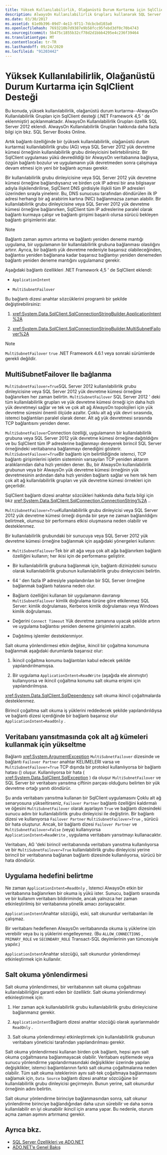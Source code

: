 ```yaml
---
title: Yüksek Kullanılabilirlik, Olağanüstü Durum Kurtarma için SqlClient Desteği
description: AlwaysOn Kullanılabilirlik Grupları kullanarak SQL Server ' de yüksek kullanılabilirlik, olağanüstü durum kurtarma için SqlClient uygulama desteği hakkında bilgi edinin.
ms.date: 03/30/2017
ms.assetid: 61e0b396-09d7-4e13-9711-7dcbcbd103a0
ms.openlocfilehash: 7693210b7d9387e9b58fcc95febd3df0c70b4743
ms.sourcegitcommit: 5b475c1855b32cf78d2d1bbb4295e4c236f39464
ms.translationtype: MT
ms.contentlocale: tr-TR
ms.lasthandoff: 09/24/2020
ms.locfileid: "91203442"
---
```

# <a name="sqlclient-support-for-high-availability-disaster-recovery"></a>Yüksek Kullanılabilirlik, Olağanüstü Durum Kurtarma için SqlClient Desteği

Bu konuda, yüksek kullanılabilirlik, olağanüstü durum kurtarma--AlwaysOn Kullanılabilirlik Grupları için SqlClient desteği (.NET Framework 4,5 ' de eklenmiştir) açıklanmaktadır.  AlwaysOn Kullanılabilirlik Grupları özellik SQL Server 2012 eklendi. AlwaysOn Kullanılabilirlik Grupları hakkında daha fazla bilgi için bkz. SQL Server Books Online.  
  
 Artık bağlantı özelliğinde bir (yüksek kullanılabilirlik, olağanüstü durum kurtarma) kullanılabilirlik grubu (AG) veya SQL Server 2012 yük devretme kümesi örneğinin kullanılabilirlik grubu dinleyicisini belirtebilirsiniz. Bir SqlClient uygulaması yükü devredildiği bir AlwaysOn veritabanına bağlıysa, özgün bağlantı bozulur ve uygulamanın yük devretmeden sonra çalışmaya devam etmesi için yeni bir bağlantı açması gerekir.  
  
 Bir kullanılabilirlik grubu dinleyicisine veya SQL Server 2012 yük devretme kümesi örneğine bağlandıysanız ve birden çok IP adresi bir ana bilgisayar adıyla ilişkilendirilirse, SqlClient DNS girdisiyle ilişkili tüm IP adresleri üzerinden sırayla yinelenir. Bu, DNS sunucusu tarafından döndürülen ilk IP adresi herhangi bir ağ arabirim kartına (NIC) bağlanmazsa zaman alabilir. Bir kullanılabilirlik grubu dinleyicisine veya SQL Server 2012 yük devretme kümesi örneğine bağlanırken, SqlClient tüm IP adreslerine paralel olarak bağlantı kurmaya çalışır ve bağlantı girişimi başarılı olursa sürücü bekleyen bağlantı girişimlerini atar.  
  
> [!NOTE]
> Bağlantı zaman aşımını artırma ve bağlantı yeniden deneme mantığı uygulama, bir uygulamanın bir kullanılabilirlik grubuna bağlanması olasılığını artırır. Ayrıca, bir bağlantı yük devretme nedeniyle başarısız olabileceğinden, bağlantısı yeniden bağlanana kadar başarısız bağlantıyı yeniden denemeden bağlantı yeniden deneme mantığını uygulamanız gerekir.  
  
 Aşağıdaki bağlantı özellikleri .NET Framework 4,5 ' de SqlClient eklendi:  
  
- `ApplicationIntent`  
  
- `MultiSubnetFailover`  
  
 Bu bağlantı dizesi anahtar sözcüklerini programlı bir şekilde değiştirebilirsiniz:  
  
1. <xref:System.Data.SqlClient.SqlConnectionStringBuilder.ApplicationIntent%2A>  
  
2. <xref:System.Data.SqlClient.SqlConnectionStringBuilder.MultiSubnetFailover%2A>  

> [!NOTE]
> `MultiSubnetFailover` `true` .NET Framework 4.6.1 veya sonraki sürümlerde gerekli değildir.
  
## <a name="connecting-with-multisubnetfailover"></a>MultiSubnetFailover Ile bağlanma  

 `MultiSubnetFailover=True`SQL Server 2012 kullanılabilirlik grubu dinleyicisine veya SQL Server 2012 yük devretme kümesi örneğine bağlanırken her zaman belirtin. `MultiSubnetFailover` SQL Server 2012 ' deki tüm kullanılabilirlik grupları ve yük devretme kümesi örneği için daha hızlı yük devretmeyi sağlar ve tek ve çok alt ağ AlwaysOn topolojileri için yük devretme süresini önemli ölçüde azaltır. Çoklu alt ağ yük devri sırasında, istemci bağlantıları paralel olarak dener. Alt ağ yük devretmesi sırasında TCP bağlantısını yeniden dener.  
  
 `MultiSubnetFailover`Connection özelliği, uygulamanın bir kullanılabilirlik grubuna veya SQL Server 2012 yük devretme kümesi örneğine dağıtıldığını ve bu SqlClient tüm IP adreslerine bağlanmayı deneyerek birincil SQL Server örneğindeki veritabanına bağlanmayı denediğini gösterir. `MultiSubnetFailover=True`Bir bağlantı için belirtildiğinde istemci, TCP bağlantı girişimlerini işletim sisteminin varsayılan TCP yeniden aktarım aralıklarından daha hızlı yeniden dener. Bu, bir AlwaysOn kullanılabilirlik grubunun veya bir AlwaysOn yük devretme kümesi örneğinin yük devretmesinin ardından daha hızlı yeniden bağlantı sağlar ve hem tek hem çok alt ağ kullanılabilirlik grupları ve yük devretme kümesi örnekleri için geçerlidir.  
  
 SqlClient bağlantı dizesi anahtar sözcükleri hakkında daha fazla bilgi için bkz <xref:System.Data.SqlClient.SqlConnection.ConnectionString%2A> ..  
  
 `MultiSubnetFailover=True`Kullanılabilirlik grubu dinleyicisi veya SQL Server 2012 yük devretme kümesi örneği dışında bir şeye ne zaman bağlanıldığını belirtmek, olumsuz bir performans etkisi oluşmasına neden olabilir ve desteklenmez.  
  
 Bir kullanılabilirlik grubundaki bir sunucuya veya SQL Server 2012 yük devretme kümesi örneğine bağlanmak için aşağıdaki yönergeleri kullanın:  
  
- `MultiSubnetFailover`Tek bir alt ağa veya çok alt ağa bağlanırken bağlantı özelliğini kullanın; her ikisi için de performansı geliştirir.  
  
- Bir kullanılabilirlik grubuna bağlanmak için, bağlantı dizinizdeki sunucu olarak kullanılabilirlik grubunun kullanılabilirlik grubu dinleyicisini belirtin.  
  
- 64 ' den fazla IP adresiyle yapılandırılan bir SQL Server örneğine bağlanmak bağlantı hatasına neden olur.  
  
- Bağlantı özelliğini kullanan bir uygulamanın davranışı `MultiSubnetFailover` kimlik doğrulama türüne göre etkilenmez SQL Server: kimlik doğrulaması, Kerberos kimlik doğrulaması veya Windows kimlik doğrulaması.  
  
- Değerini `Connect Timeout` Yük devretme zamanına uyacak şekilde artırın ve uygulama bağlantısı yeniden deneme girişimlerini azaltın.  
  
- Dağıtılmış işlemler desteklenmiyor.  
  
 Salt okuma yönlendirmesi etkin değilse, ikincil bir çoğaltma konumuna bağlanmak aşağıdaki durumlarda başarısız olur:  
  
1. İkincil çoğaltma konumu bağlantıları kabul edecek şekilde yapılandırılmamışsa.  
  
2. Bir uygulama `ApplicationIntent=ReadWrite` (aşağıda ele alınmıştır) kullanıyorsa ve ikincil çoğaltma konumu salt okuma erişimi için yapılandırılmışsa.  
  
 <xref:System.Data.SqlClient.SqlDependency> salt okuma ikincil çoğaltmalarda desteklenmez.  
  
 Birincil çoğaltma salt okuma iş yüklerini reddedecek şekilde yapılandırıldıysa ve bağlantı dizesi içerdiğinde bir bağlantı başarısız olur `ApplicationIntent=ReadOnly` .  
  
## <a name="upgrading-to-use-multi-subnet-clusters-from-database-mirroring"></a>Veritabanı yansıtmasında çok alt ağ kümeleri kullanmak için yükseltme  

 Bağlantı <xref:System.ArgumentException> `MultiSubnetFailover` dizesinde ve bağlantı `Failover Partner` anahtar KELIMELERI varsa ve `MultiSubnetFailover=True` TCP dışında bir protokol kullanılıyorsa bir bağlantı hatası () oluşur. Kullanılıyorsa bir hata ( <xref:System.Data.SqlClient.SqlException> ) da oluşur `MultiSubnetFailover` ve SQL Server bir veritabanı yansıtma çiftinin parçası olduğunu belirten bir yük devretme ortağı yanıtı döndürür.  
  
 Şu anda veritabanı yansıtma kullanan bir SqlClient uygulamasını Çoklu alt ağ senaryosuna yükseltirseniz, `Failover Partner` bağlantı özelliğini kaldırmalı ve öğesini `MultiSubnetFailover` olarak ayarlayın `True` ve bağlantı dizesindeki sunucu adını bir kullanılabilirlik grubu dinleyicisi ile değiştirin. Bir bağlantı dizesi ve kullanıyorsa `Failover Partner` `MultiSubnetFailover=True` , sürücü bir hata oluşturur. Ancak, bir bağlantı dizesi `Failover Partner` ve `MultiSubnetFailover=False` (veya) kullanıyorsa `ApplicationIntent=ReadWrite` , uygulama veritabanı yansıtmayı kullanacaktır.  
  
 Veritabanı, AG 'deki birincil veritabanında veritabanı yansıtma kullanılıyorsa ve bir `MultiSubnetFailover=True` kullanılabilirlik grubu dinleyicisi yerine birincil bir veritabanına bağlanan bağlantı dizesinde kullanılıyorsa, sürücü bir hata döndürür.  
  
## <a name="specifying-application-intent"></a>Uygulama hedefini belirtme  

 Ne zaman `ApplicationIntent=ReadOnly` , Istemci AlwaysOn etkin bir veritabanına bağlanırken bir okuma iş yükü ister. Sunucu, bağlantı sırasında ve bir kullanım veritabanı bildiriminde, ancak yalnızca her zaman etkinleştirilmiş bir veritabanına yönelik amacı zorlayacaktır.  
  
 `ApplicationIntent`Anahtar sözcüğü, eski, salt okunurdur veritabanları ile çalışmaz.  
  
 Bir veritabanı hedeflenen AlwaysOn veritabanında okuma iş yüklerine izin verebilir veya bu iş yüklerini engelleyemez. (Bu `ALLOW_CONNECTIONS` , `PRIMARY_ROLE` ve `SECONDARY_ROLE` Transact-SQL deyimlerinin yan tümcesiyle yapılır.)  
  
 `ApplicationIntent`Anahtar sözcüğü, salt okunurdur yönlendirmeyi etkinleştirmek için kullanılır.  
  
## <a name="read-only-routing"></a>Salt okuma yönlendirmesi  

 Salt okuma yönlendirmesi, bir veritabanının salt okuma çoğaltması kullanılabilirliğini garanti eden bir özelliktir. Salt okuma yönlendirmeyi etkinleştirmek için:  
  
1. Her zaman açık kullanılabilirlik grubu kullanılabilirlik grubu dinleyicisine bağlanmanız gerekir.  
  
2. `ApplicationIntent`Bağlantı dizesi anahtar sözcüğü olarak ayarlanmalıdır `ReadOnly` .  
  
3. Salt okuma yönlendirmeyi etkinleştirmek için kullanılabilirlik grubunun veritabanı yöneticisi tarafından yapılandırılması gerekir.  
  
 Salt okuma yönlendirmesi kullanan birden çok bağlantı, hepsi aynı salt okuma çoğaltmasına bağlanmayacak olabilir. Veritabanı eşitlemede veya sunucu yönlendirme yapılandırmasındaki değişiklikler üzerinde yapılan değişiklikler, istemci bağlantılarının farklı salt okuma çoğaltmalarına neden olabilir. Tüm salt okuma isteklerinin aynı salt-tek çoğaltmaya bağlanmasını sağlamak için, `Data Source` bağlantı dizesi anahtar sözcüğüne bir kullanılabilirlik grubu dinleyicisi geçirmeyin. Bunun yerine, salt okunurdur örneğinin adını belirtin.  
  
 Salt okunur yönlendirme birinciye bağlanmasından sonra, salt okunur yönlendirme birinciye bağlandığından daha uzun sürebilir ve daha sonra kullanılabilir en iyi okunabilir ikincil için arama yapar. Bu nedenle, oturum açma zaman aşımını artırmanız gerekir.  
  
## <a name="see-also"></a>Ayrıca bkz.

- [SQL Server Özellikleri ve ADO.NET](sql-server-features-and-adonet.md)
- [ADO.NET’e Genel Bakış](../ado-net-overview.md)
